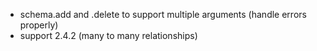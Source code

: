 - schema.add and .delete to support multiple arguments (handle errors properly)
- support 2.4.2 (many to many relationships)
